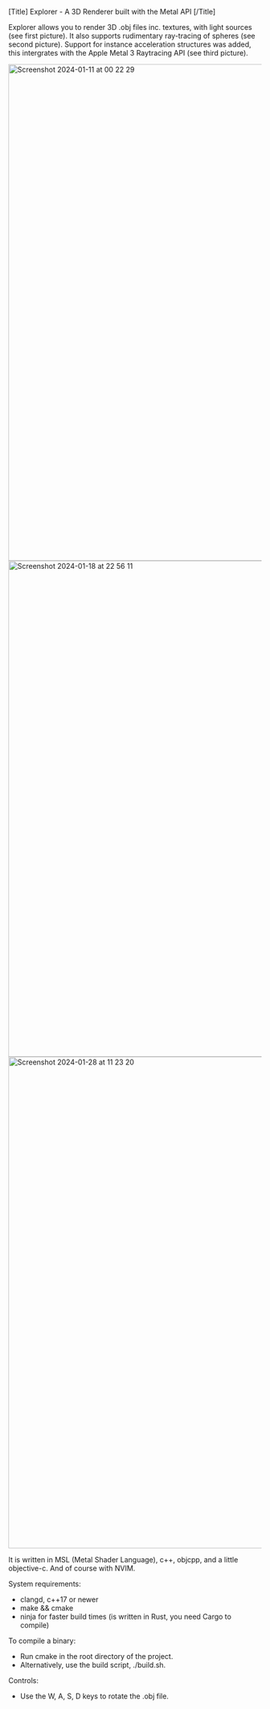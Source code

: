 [Title] Explorer - A 3D Renderer built with the Metal API [/Title]

Explorer allows you to render 3D .obj files inc. textures, with light sources (see first picture).
It also supports rudimentary ray-tracing of spheres (see second picture). 
Support for instance acceleration structures was added, this intergrates with the Apple Metal 3 Raytracing API (see third picture).

<img width="986" alt="Screenshot 2024-01-11 at 00 22 29" src="https://github.com/r-smits/explorer/assets/35615011/2813c38e-8732-4dfa-85bd-bfa26e86cf04">
<img width="985" alt="Screenshot 2024-01-18 at 22 56 11" src="https://github.com/r-smits/explorer/assets/35615011/639ff909-517e-4bdb-acc3-fa21a2d56479">
<img width="976" alt="Screenshot 2024-01-28 at 11 23 20" src="https://github.com/r-smits/explorer/assets/35615011/38ba6f05-b659-4916-ada4-032f831aa8f6">


 
It is written in MSL (Metal Shader Language), c++, objcpp, and a little objective-c.
And of course with NVIM.


System requirements:
- clangd, c++17 or newer
- make && cmake
- ninja for faster build times (is written in Rust, you need Cargo to compile)

To compile a binary:
- Run cmake in the root directory of the project.
- Alternatively, use the build script, ./build.sh.

Controls:
- Use the W, A, S, D keys to rotate the .obj file.


